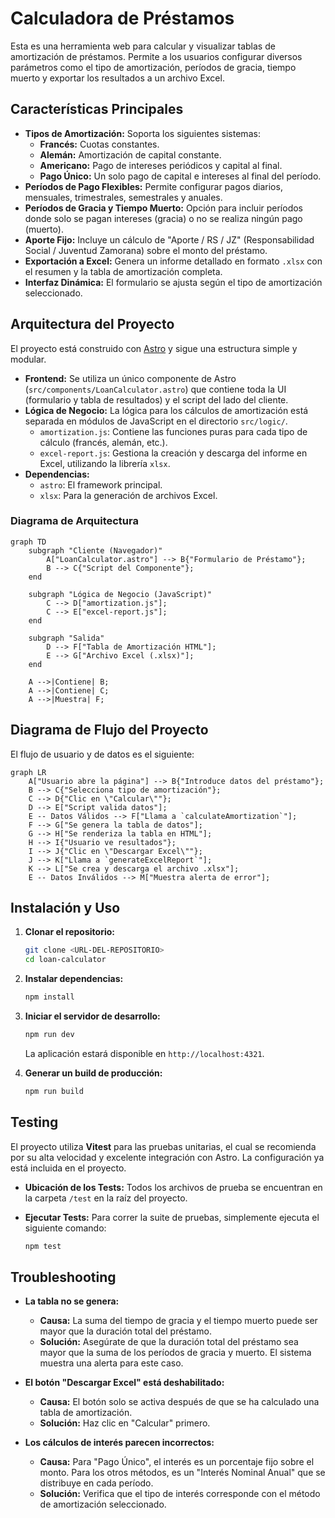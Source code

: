 # Calculadora de Préstamos

Esta es una herramienta web para calcular y visualizar tablas de amortización de préstamos. Permite a los usuarios configurar diversos parámetros como el tipo de amortización, períodos de gracia, tiempo muerto y exportar los resultados a un archivo Excel.

## Características Principales

- **Tipos de Amortización:** Soporta los siguientes sistemas:
  - **Francés:** Cuotas constantes.
  - **Alemán:** Amortización de capital constante.
  - **Americano:** Pago de intereses periódicos y capital al final.
  - **Pago Único:** Un solo pago de capital e intereses al final del período.
- **Períodos de Pago Flexibles:** Permite configurar pagos diarios, mensuales, trimestrales, semestrales y anuales.
- **Períodos de Gracia y Tiempo Muerto:** Opción para incluir períodos donde solo se pagan intereses (gracia) o no se realiza ningún pago (muerto).
- **Aporte Fijo:** Incluye un cálculo de "Aporte / RS / JZ" (Responsabilidad Social / Juventud Zamorana) sobre el monto del préstamo.
- **Exportación a Excel:** Genera un informe detallado en formato `.xlsx` con el resumen y la tabla de amortización completa.
- **Interfaz Dinámica:** El formulario se ajusta según el tipo de amortización seleccionado.

## Arquitectura del Proyecto

El proyecto está construido con [Astro](https://astro.build/) y sigue una estructura simple y modular.

- **Frontend:** Se utiliza un único componente de Astro (`src/components/LoanCalculator.astro`) que contiene toda la UI (formulario y tabla de resultados) y el script del lado del cliente.
- **Lógica de Negocio:** La lógica para los cálculos de amortización está separada en módulos de JavaScript en el directorio `src/logic/`.
  - `amortization.js`: Contiene las funciones puras para cada tipo de cálculo (francés, alemán, etc.).
  - `excel-report.js`: Gestiona la creación y descarga del informe en Excel, utilizando la librería `xlsx`.
- **Dependencias:**
  - `astro`: El framework principal.
  - `xlsx`: Para la generación de archivos Excel.

### Diagrama de Arquitectura

```mermaid
graph TD
    subgraph "Cliente (Navegador)"
        A["LoanCalculator.astro"] --> B{"Formulario de Préstamo"};
        B --> C{"Script del Componente"};
    end

    subgraph "Lógica de Negocio (JavaScript)"
        C --> D["amortization.js"];
        C --> E["excel-report.js"];
    end

    subgraph "Salida"
        D --> F["Tabla de Amortización HTML"];
        E --> G["Archivo Excel (.xlsx)"];
    end

    A -->|Contiene| B;
    A -->|Contiene| C;
    A -->|Muestra| F;
```

## Diagrama de Flujo del Proyecto

El flujo de usuario y de datos es el siguiente:

```mermaid
graph LR
    A["Usuario abre la página"] --> B{"Introduce datos del préstamo"};
    B --> C{"Selecciona tipo de amortización"};
    C --> D{"Clic en \"Calcular\""};
    D --> E["Script valida datos"];
    E -- Datos Válidos --> F["Llama a `calculateAmortization`"];
    F --> G["Se genera la tabla de datos"];
    G --> H["Se renderiza la tabla en HTML"];
    H --> I{"Usuario ve resultados"};
    I --> J{"Clic en \"Descargar Excel\""};
    J --> K["Llama a `generateExcelReport`"];
    K --> L["Se crea y descarga el archivo .xlsx"];
    E -- Datos Inválidos --> M["Muestra alerta de error"];
```

## Instalación y Uso

1.  **Clonar el repositorio:**
    ```bash
    git clone <URL-DEL-REPOSITORIO>
    cd loan-calculator
    ```

2.  **Instalar dependencias:**
    ```bash
    npm install
    ```

3.  **Iniciar el servidor de desarrollo:**
    ```bash
    npm run dev
    ```
    La aplicación estará disponible en `http://localhost:4321`.

4.  **Generar un build de producción:**
    ```bash
    npm run build
    ```

## Testing

El proyecto utiliza **Vitest** para las pruebas unitarias, el cual se recomienda por su alta velocidad y excelente integración con Astro. La configuración ya está incluida en el proyecto.

-   **Ubicación de los Tests:** Todos los archivos de prueba se encuentran en la carpeta `/test` en la raíz del proyecto.
-   **Ejecutar Tests:** Para correr la suite de pruebas, simplemente ejecuta el siguiente comando:

    ```bash
    npm test
    ```

## Troubleshooting

-   **La tabla no se genera:**
    -   **Causa:** La suma del tiempo de gracia y el tiempo muerto puede ser mayor que la duración total del préstamo.
    -   **Solución:** Asegúrate de que la duración total del préstamo sea mayor que la suma de los períodos de gracia y muerto. El sistema muestra una alerta para este caso.

-   **El botón "Descargar Excel" está deshabilitado:**
    -   **Causa:** El botón solo se activa después de que se ha calculado una tabla de amortización.
    -   **Solución:** Haz clic en "Calcular" primero.

-   **Los cálculos de interés parecen incorrectos:**
    -   **Causa:** Para "Pago Único", el interés es un porcentaje fijo sobre el monto. Para los otros métodos, es un "Interés Nominal Anual" que se distribuye en cada período.
    -   **Solución:** Verifica que el tipo de interés corresponde con el método de amortización seleccionado.